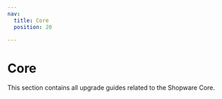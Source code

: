 ```yaml
---
nav:
  title: Core
  position: 20

---
```


# Core

This section contains all upgrade guides related to the Shopware Core.
